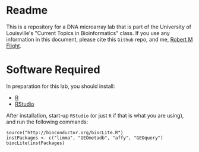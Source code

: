 # Readme

This is a repository for a DNA microarray lab that is part of the University of 
Louisville's "Current Topics in Bioinformatics" class. If you use any information
in this document, please cite this `Github` repo, and me, [Robert M Flight](http://robertmflight.blogspot.com).

# Software Required

In preparation for this lab, you should install:

 * [R](http://cran-r.project.org)
 * [RStudio](http://rstudio.org)

After installation, start-up `RStudio` (or just `R` if that is what you are using),
and run the following commands:

```
source("http://bioconductor.org/biocLite.R")
instPackages <- c("limma", "GEOmetadb", "affy", "GEOquery")
biocLite(instPackages)
```